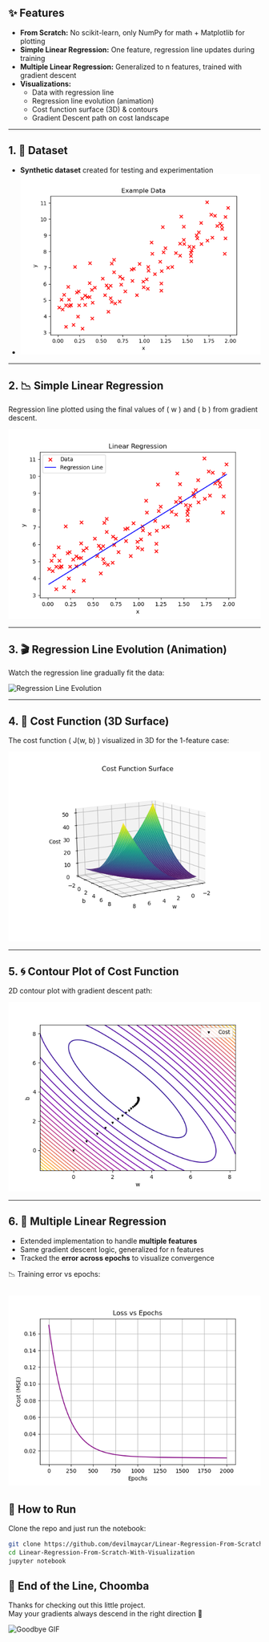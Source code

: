 ## ✨ Features
- **From Scratch:** No scikit-learn, only NumPy for math + Matplotlib for plotting
- **Simple Linear Regression:** One feature, regression line updates during training
- **Multiple Linear Regression:** Generalized to n features, trained with gradient descent
- **Visualizations:**
  - Data with regression line
  - Regression line evolution (animation)
  - Cost function surface (3D) & contours
  - Gradient Descent path on cost landscape

---

## 1. 💾 Dataset
- **Synthetic dataset** created for testing and experimentation
- ![Data_Plot](Images/Data_Plot.png)

---

## 2. 📉 Simple Linear Regression
Regression line plotted using the final values of \( w \) and \( b \) from gradient descent.  

![Regression Line](Images/Data_Plot_With_Regression_Line.png)

---

## 3. 🎬 Regression Line Evolution (Animation)
Watch the regression line gradually fit the data:  

![Regression Line Evolution](Images/Animation.gif)

---

## 4. 🌄 Cost Function (3D Surface)
The cost function \( J(w, b) \) visualized in 3D for the 1-feature case:  

![3D Cost Surface](Images/CostFunction.png)

---

## 5. 🌀 Contour Plot of Cost Function
2D contour plot with gradient descent path:  

![Contour Plot](Images/Contour_Plot_Visualization.png)

---

## 6. 🧮 Multiple Linear Regression
- Extended implementation to handle **multiple features**  
- Same gradient descent logic, generalized for n features
- Tracked the **error across epochs** to visualize convergence  

📉 Training error vs epochs:  

![Epochs vs Error](Images/Epochs_vs_Error.png)
---

## 🚀 How to Run
Clone the repo and just run the notebook:

```bash
git clone https://github.com/devilmaycar/Linear-Regression-From-Scratch-With-Visualization.git
cd Linear-Regression-From-Scratch-With-Visualization
jupyter notebook
```  

## 🌃 End of the Line, Choomba  

Thanks for checking out this little project.  
May your gradients always descend in the right direction 🚀  

![Goodbye GIF](Images/Johnny.gif)

